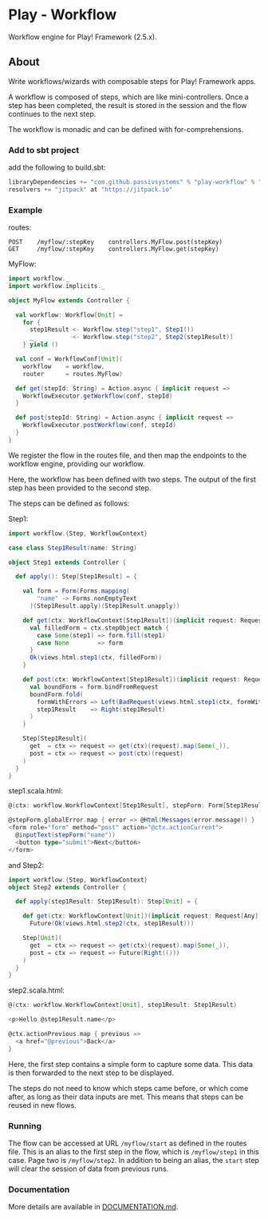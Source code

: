 # Play - Workflow

Workflow engine for Play! Framework (2.5.x).

## About

Write workflows/wizards with composable steps for Play! Framework apps.

A workflow is composed of steps, which are like mini-controllers. Once a step has been completed, the result is stored in the session and the flow continues to the next step.

The workflow is monadic and can be defined with for-comprehensions.

### Add to sbt project

add the following to build.sbt:
```scala
libraryDependencies += "com.github.passivsystems" % "play-workflow" % "0.2.0"
resolvers += "jitpack" at "https://jitpack.io"
```

### Example

routes:
```
POST    /myflow/:stepKey    controllers.MyFlow.post(stepKey)
GET     /myflow/:stepKey    controllers.MyFlow.get(stepKey)

```

MyFlow:

```scala
import workflow._
import workflow.implicits._

object MyFlow extends Controller {

  val workflow: Workflow[Unit] =
    for {
      step1Result <- Workflow.step("step1", Step1())
      _           <- Workflow.step("step2", Step2(step1Result))
    } yield ()

  val conf = WorkflowConf[Unit](
    workflow    = workflow,
    router      = routes.MyFlow)

  def get(stepId: String) = Action.async { implicit request =>
    WorkflowExecutor.getWorkflow(conf, stepId)
  }

  def post(stepId: String) = Action.async { implicit request =>
    WorkflowExecutor.postWorkflow(conf, stepId)
  }
}
```

We register the flow in the routes file, and then map the endpoints to the workflow engine, providing our workflow.

Here, the workflow has been defined with two steps. The output of the first step has been provided to the second step.

The steps can be defined as follows:

Step1:

```scala
import workflow.{Step, WorkflowContext}

case class Step1Result(name: String)

object Step1 extends Controller {

  def apply(): Step[Step1Result] = {

    val form = Form(Forms.mapping(
        "name" -> Forms.nonEmptyText
      )(Step1Result.apply)(Step1Result.unapply))

    def get(ctx: WorkflowContext[Step1Result])(implicit request: Request[Any]): Future[Result] = Future {
      val filledForm = ctx.stepObject match {
        case Some(step1) => form.fill(step1)
        case None        => form
      }
      Ok(views.html.step1(ctx, filledForm))
    }

    def post(ctx: WorkflowContext[Step1Result])(implicit request: Request[Any]): Future[Either[Result, Step1Result]] = Future {
      val boundForm = form.bindFromRequest
      boundForm.fold(
        formWithErrors => Left(BadRequest(views.html.step1(ctx, formWithErrors))),
        step1Result    => Right(step1Result)
      )
    }

    Step[Step1Result](
      get  = ctx => request => get(ctx)(request).map(Some(_)),
      post = ctx => request => post(ctx)(request)
    )
  }
}
```

step1.scala.html:

```scala
@(ctx: workflow.WorkflowContext[Step1Result], stepForm: Form[Step1Result])

@stepForm.globalError.map { error => @Html(Messages(error.message)) }
<form role="form" method="post" action="@ctx.actionCurrent">
  @inputText(stepForm("name"))
  <button type="submit">Next</button>
</form>
```

and Step2:

```scala
import workflow.{Step, WorkflowContext}
object Step2 extends Controller {

  def apply(step1Result: Step1Result): Step[Unit] = {

    def get(ctx: WorkflowContext[Unit])(implicit request: Request[Any]): Future[Result] =
      Future(Ok(views.html.step2(ctx, step1Result)))

    Step[Unit](
      get  = ctx => request => get(ctx)(request).map(Some(_)),
      post = ctx => request => Future(Right(()))
    )
  }
}

```

step2.scala.html:

```scala
@(ctx: workflow.WorkflowContext[Unit], step1Result: Step1Result)

<p>Hello @step1Result.name</p>

@ctx.actionPrevious.map { previous =>
  <a href="@previous">Back</a>
}
```

Here, the first step contains a simple form to capture some data. This data is then forwarded to the next step to be displayed.

The steps do not need to know which steps came before, or which come after, as long as their data inputs are met. This means that steps can be reused in new flows.

### Running

The flow can be accessed at URL `/myflow/start` as defined in the routes file. This is an alias to the first step in the flow, which is `/myflow/step1` in this case. Page two is `/myflow/step2`. In addition to being an alias, the `start` step will clear the session of data from previous runs.

### Documentation

More details are available in [DOCUMENTATION.md](DOCUMENTATION.md).
